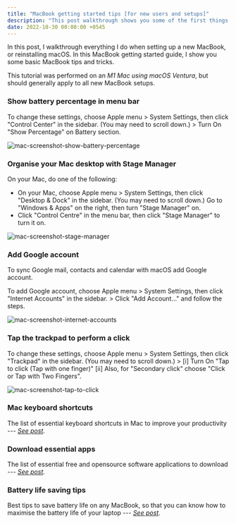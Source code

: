 ```yaml
---
title: "MacBook getting started tips [for new users and setups]"
description: "This post walkthrough shows you some of the first things to do when setting up a new MacBook, or reinstalling macOS."
date: 2022-10-30 00:00:00 +0545
---
```


In this post, I walkthrough everything I do when setting up a new MacBook, or reinstalling macOS. In this MacBook getting started guide, I show you some basic MacBook tips and tricks.

This tutorial was performed on an _M1 Mac using macOS Ventura_, but should generally apply to all new MacBook setups.

### Show battery percentage in menu bar

To change these settings, choose Apple menu > System Settings, then click "Control Center" in the sidebar. (You may need to scroll down.) > Turn On "Show Percentage" on Battery section.

![mac-screenshot-show-battery-percentage](/uploads/20221030-mac-screenshot-show-battery-percentage.png)

### Organise your Mac desktop with Stage Manager

On your Mac, do one of the following:

- On your Mac, choose Apple menu > System Settings, then click "Desktop & Dock" in the sidebar. (You may need to scroll down.) Go to "Windows & Apps" on the right, then turn "Stage Manager" on.
- Click "Control Centre" in the menu bar, then click "Stage Manager" to turn it on.

![mac-screenshot-stage-manager](/uploads/20221030-mac-screenshot-stage-manager.png)

### Add Google account

To sync Google mail, contacts and calendar with macOS add Google account.

To add Google account, choose Apple menu > System Settings, then click "Internet Accounts" in the sidebar. > Click "Add Account..." and follow the steps.

![mac-screenshot-internet-accounts](/uploads/20221030-mac-screenshot-internet-accounts.png)

### Tap the trackpad to perform a click

To change these settings, choose Apple menu > System Settings, then click "Trackpad" in the sidebar. (You may need to scroll down.) > [i] Turn On "Tap to click (Tap with one finger)" [ii] Also, for "Secondary click" choose "Click or Tap with Two Fingers".

![mac-screenshot-tap-to-click](/uploads/20221030-mac-screenshot-tap-to-click.png)

### Mac keyboard shortcuts

The list of essential keyboard shortcuts in Mac to improve your productivity --- _[See post](/mac-keyboard-shortcuts/)_.

### Download essential apps

The list of essential free and opensource software applications to download --- _[See post](/the-best-free-software-download-sites/#download-essential-apps)_.

### Battery life saving tips

Best tips to save battery life on any MacBook, so that you can know how to maximise the battery life of your laptop --- _[See post](/the-ultimate-macbook-battery-guide/)_.
